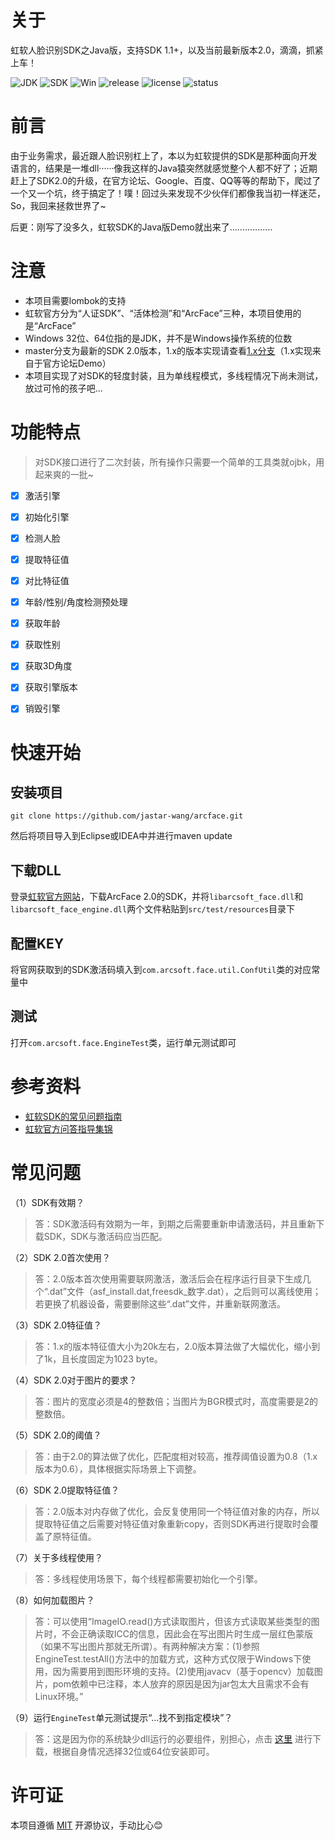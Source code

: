 # 关于
虹软人脸识别SDK之Java版，支持SDK 1.1+，以及当前最新版本2.0，滴滴，抓紧上车！

![JDK](https://img.shields.io/badge/JDK-1.8-green.svg)
![SDK](https://img.shields.io/badge/SDK-2.0-brown.svg)
![Win](https://img.shields.io/badge/windows-x64-yellow.svg)
![release](https://img.shields.io/badge/release-2.1.0-red.svg)
![license](https://img.shields.io/badge/license-MIT-blue.svg)
![status](https://img.shields.io/badge/status-prd-brightgreen.svg)


# 前言
由于业务需求，最近跟人脸识别杠上了，本以为虹软提供的SDK是那种面向开发语言的，结果是一堆dll······像我这样的Java猿突然就感觉整个人都不好了；近期赶上了SDK2.0的升级，在官方论坛、Google、百度、QQ等等的帮助下，爬过了一个又一个坑，终于搞定了！噗！回过头来发现不少伙伴们都像我当初一样迷茫，So，我回来拯救世界了~

后更：刚写了没多久，虹软SDK的Java版Demo就出来了.................

# 注意
- 本项目需要lombok的支持
- 虹软官方分为“人证SDK”、“活体检测”和“ArcFace”三种，本项目使用的是“ArcFace”
- Windows 32位、64位指的是JDK，并不是Windows操作系统的位数
- master分支为最新的SDK 2.0版本，1.x的版本实现请查看[1.x分支](https://github.com/jastar-wang/arcface/tree/feature/1.x)（1.x实现来自于官方论坛Demo）
- 本项目实现了对SDK的轻度封装，且为单线程模式，多线程情况下尚未测试，放过可怜的孩子吧...


# 功能特点
> 对SDK接口进行了二次封装，所有操作只需要一个简单的工具类就ojbk，用起来爽的一批~

- [x] 激活引擎
- [x] 初始化引擎
- [x] 检测人脸
- [x] 提取特征值
- [x] 对比特征值
- [x] 年龄/性别/角度检测预处理
- [x] 获取年龄
- [x] 获取性别
- [x] 获取3D角度
- [x] 获取引擎版本
- [x] 销毁引擎


# 快速开始
## 安装项目
```
git clone https://github.com/jastar-wang/arcface.git
```
然后将项目导入到Eclipse或IDEA中并进行maven update

## 下载DLL
登录[虹软官方网站](http://ai.arcsoft.com.cn/ucenter/user/userlogin)，下载ArcFace 2.0的SDK，并将`libarcsoft_face.dll`和`libarcsoft_face_engine.dll`两个文件粘贴到`src/test/resources`目录下

## 配置KEY
将官网获取到的SDK激活码填入到`com.arcsoft.face.util.ConfUtil`类的对应常量中

## 测试
打开`com.arcsoft.face.EngineTest`类，运行单元测试即可


# 参考资料
- [虹软SDK的常见问题指南](http://ai.arcsoft.com.cn/manual/faqs.html)
- [虹软官方问答指导集锦](https://ai.arcsoft.com.cn/bbs/forum.php?mod=viewthread&tid=884&extra=page%3D1)

# 常见问题
（1）SDK有效期？
> 答：SDK激活码有效期为一年，到期之后需要重新申请激活码，并且重新下载SDK，SDK与激活码应当匹配。

（2）SDK 2.0首次使用？
> 答：2.0版本首次使用需要联网激活，激活后会在程序运行目录下生成几个“.dat”文件（asf_install.dat,freesdk_数字.dat），之后则可以离线使用；若更换了机器设备，需要删除这些“.dat”文件，并重新联网激活。

（3）SDK 2.0特征值？
> 答：1.x的版本特征值大小为20k左右，2.0版本算法做了大幅优化，缩小到了1k，且长度固定为1023 byte。

（4）SDK 2.0对于图片的要求？
> 答：图片的宽度必须是4的整数倍；当图片为BGR模式时，高度需要是2的整数倍。

（5）SDK 2.0的阈值？
> 答：由于2.0的算法做了优化，匹配度相对较高，推荐阈值设置为0.8（1.x版本为0.6），具体根据实际场景上下调整。

（6）SDK 2.0提取特征值？
> 答：2.0版本对内存做了优化，会反复使用同一个特征值对象的内存，所以提取特征值之后需要对特征值对象重新copy，否则SDK再进行提取时会覆盖了原特征值。

（7）关于多线程使用？
> 答：多线程使用场景下，每个线程都需要初始化一个引擎。

（8）如何加载图片？
> 答：可以使用“ImageIO.read()方式读取图片，但该方式读取某些类型的图片时，不会正确读取ICC的信息，因此会在写出图片时生成一层红色蒙版（如果不写出图片那就无所谓）。有两种解决方案：(1)参照EngineTest.testAll()方法中的加载方式，这种方式仅限于Windows下使用，因为需要用到图形环境的支持。(2)使用javacv（基于opencv）加载图片，pom依赖中已注释，本人放弃的原因是因为jar包太大且需求不会有Linux环境。”

（9）运行`EngineTest`单元测试提示“...找不到指定模块”？
> 答：这是因为你的系统缺少dll运行的必要组件，别担心，点击 [这里](https://download.csdn.net/download/qq_16313365/10849250) 进行下载，根据自身情况选择32位或64位安装即可。

# 许可证
本项目遵循 [MIT](https://mit-license.org/) 开源协议，手动比心:blush: